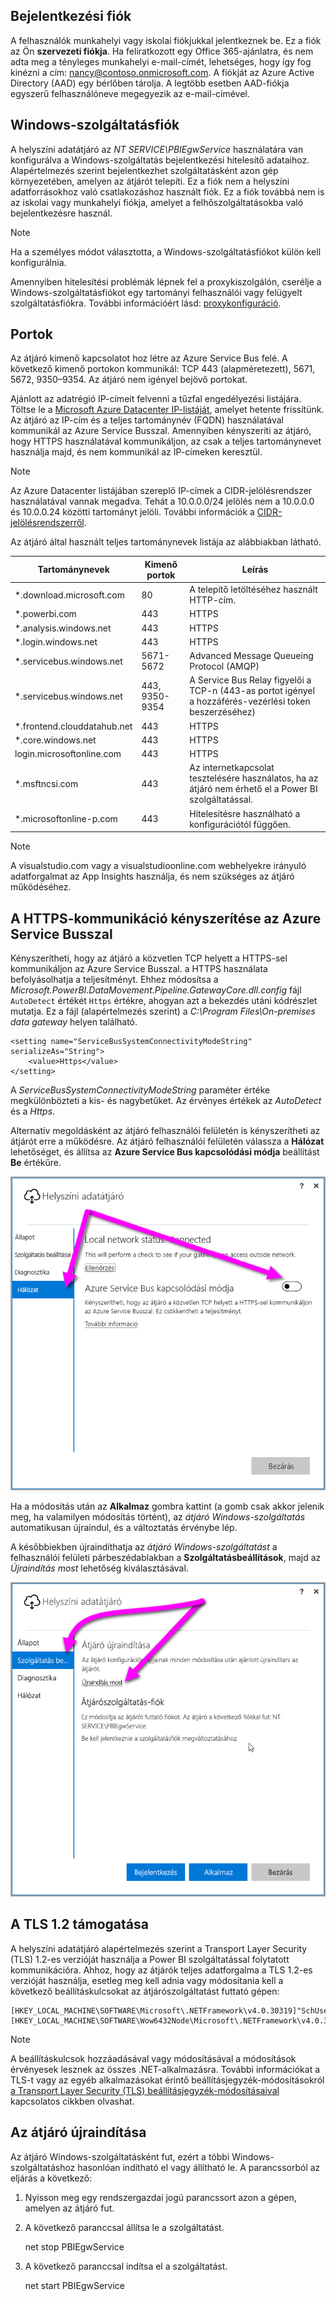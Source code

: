 ## <a name="sign-in-account"></a>Bejelentkezési fiók

A felhasználók munkahelyi vagy iskolai fiókjukkal jelentkeznek be. Ez a fiók az Ön **szervezeti fiókja**. Ha feliratkozott egy Office 365-ajánlatra, és nem adta meg a tényleges munkahelyi e-mail-címét, lehetséges, hogy így fog kinézni a cím: nancy@contoso.onmicrosoft.com. A fiókját az Azure Active Directory (AAD) egy bérlőben tárolja. A legtöbb esetben AAD-fiókja egyszerű felhasználóneve megegyezik az e-mail-címével.

## <a name="windows-service-account"></a>Windows-szolgáltatásfiók

A helyszíni adatátjáró az *NT SERVICE\PBIEgwService* használatára van konfigurálva a Windows-szolgáltatás bejelentkezési hitelesítő adataihoz. Alapértelmezés szerint bejelentkezhet szolgáltatásként azon gép környezetében, amelyen az átjárót telepíti. Ez a fiók nem a helyszíni adatforrásokhoz való csatlakozáshoz használt fiók. Ez a fiók továbbá nem is az iskolai vagy munkahelyi fiókja, amelyet a felhőszolgáltatásokba való bejelentkezésre használ.

> [!NOTE]
> Ha a személyes módot választotta, a Windows-szolgáltatásfiókot külön kell konfigurálnia.

Amennyiben hitelesítési problémák lépnek fel a proxykiszolgálón, cserélje a Windows-szolgáltatásfiókot egy tartományi felhasználói vagy felügyelt szolgáltatásfiókra. További információért lásd: [proxykonfiguráció](../service-gateway-proxy.md#changing-the-gateway-service-account-to-a-domain-user).

## <a name="ports"></a>Portok

Az átjáró kimenő kapcsolatot hoz létre az Azure Service Bus felé. A következő kimenő portokon kommunikál: TCP 443 (alapméretezett), 5671, 5672, 9350–9354.  Az átjáró nem igényel bejövő portokat.

Ajánlott az adatrégió IP-címeit felvenni a tűzfal engedélyezési listájára. Töltse le a [Microsoft Azure Datacenter IP-listáját](https://www.microsoft.com/download/details.aspx?id=41653), amelyet hetente frissítünk. Az átjáró az IP-cím és a teljes tartománynév (FQDN) használatával kommunikál az Azure Service Busszal. Amennyiben kényszeríti az átjáró, hogy HTTPS használatával kommunikáljon, az csak a teljes tartománynevet használja majd, és nem kommunikál az IP-címeken keresztül.

> [!NOTE]
> Az Azure Datacenter listájában szereplő IP-címek a CIDR-jelölésrendszer használatával vannak megadva. Tehát a 10.0.0.0/24 jelölés nem a 10.0.0.0 és 10.0.0.24 közötti tartományt jelöli. További információk a [CIDR-jelölésrendszerről](http://whatismyipaddress.com/cidr).

Az átjáró által használt teljes tartománynevek listája az alábbiakban látható.

| Tartománynevek | Kimenő portok | Leírás |
| --- | --- | --- |
| *.download.microsoft.com |80 |A telepítő letöltéséhez használt HTTP-cím. |
| *.powerbi.com |443 |HTTPS |
| *.analysis.windows.net |443 |HTTPS |
| *.login.windows.net |443 |HTTPS |
| *.servicebus.windows.net |5671-5672 |Advanced Message Queueing Protocol (AMQP) |
| *.servicebus.windows.net |443, 9350-9354 |A Service Bus Relay figyelői a TCP-n (443-as portot igényel a hozzáférés-vezérlési token beszerzéséhez) |
| *.frontend.clouddatahub.net |443 |HTTPS |
| *.core.windows.net |443 |HTTPS |
| login.microsoftonline.com |443 |HTTPS |
| *.msftncsi.com |443 |Az internetkapcsolat tesztelésére használatos, ha az átjáró nem érhető el a Power BI szolgáltatással. |
| *.microsoftonline-p.com |443 |Hitelesítésre használható a konfigurációtól függően. |

> [!NOTE]
> A visualstudio.com vagy a visualstudioonline.com webhelyekre irányuló adatforgalmat az App Insights használja, és nem szükséges az átjáró működéséhez.

## <a name="forcing-https-communication-with-azure-service-bus"></a>A HTTPS-kommunikáció kényszerítése az Azure Service Busszal

Kényszerítheti, hogy az átjáró a közvetlen TCP helyett a HTTPS-sel kommunikáljon az Azure Service Busszal. a HTTPS használata befolyásolhatja a teljesítményt. Ehhez módosítsa a *Microsoft.PowerBI.DataMovement.Pipeline.GatewayCore.dll.config* fájl `AutoDetect` értékét `Https` értékre, ahogyan azt a bekezdés utáni kódrészlet mutatja. Ez a fájl (alapértelmezés szerint) a *C:\Program Files\On-premises data gateway* helyen található.

```
<setting name="ServiceBusSystemConnectivityModeString" serializeAs="String">
    <value>Https</value>
</setting>
```

A *ServiceBusSystemConnectivityModeString* paraméter értéke megkülönbözteti a kis- és nagybetűket. Az érvényes értékek az *AutoDetect* és a *Https*.

Alternatív megoldásként az átjáró felhasználói felületén is kényszerítheti az átjárót erre a működésre. Az átjáró felhasználói felületén válassza a **Hálózat** lehetőséget, és állítsa az **Azure Service Bus kapcsolódási módja** beállítást **Be** értékűre.

![](./media/gateway-onprem-accounts-ports-more/gw-onprem_01.png)

Ha a módosítás után az **Alkalmaz** gombra kattint (a gomb csak akkor jelenik meg, ha valamilyen módosítás történt), az *átjáró Windows-szolgáltatás* automatikusan újraindul, és a változtatás érvénybe lép.

A későbbiekben újraindíthatja az *átjáró Windows-szolgáltatást* a felhasználói felületi párbeszédablakban a **Szolgáltatásbeállítások**, majd az *Újraindítás most* lehetőség kiválasztásával.

![](./media/gateway-onprem-accounts-ports-more/gw-onprem_02.png)

## <a name="support-for-tls-12"></a>A TLS 1.2 támogatása

A helyszíni adatátjáró alapértelmezés szerint a Transport Layer Security (TLS) 1.2-es verzióját használja a Power BI szolgáltatással folytatott kommunikációra. Ahhoz, hogy az átjárók teljes adatforgalma a TLS 1.2-es verzióját használja, esetleg meg kell adnia vagy módosítania kell a következő beállításkulcsokat az átjárószolgáltatást futtató gépen:

```
[HKEY_LOCAL_MACHINE\SOFTWARE\Microsoft\.NETFramework\v4.0.30319]"SchUseStrongCrypto"=dword:00000001
[HKEY_LOCAL_MACHINE\SOFTWARE\Wow6432Node\Microsoft\.NETFramework\v4.0.30319]"SchUseStrongCrypto"=dword:00000001
```

> [!NOTE]
> A beállításkulcsok hozzáadásával vagy módosításával a módosítások érvényesek lesznek az összes .NET-alkalmazásra. További információkat a TLS-t vagy az egyéb alkalmazásokat érintő beállításjegyzék-módosításokról [a Transport Layer Security (TLS) beállításjegyzék-módosításaival](https://docs.microsoft.com/windows-server/security/tls/tls-registry-settings) kapcsolatos cikkben olvashat.

## <a name="how-to-restart-the-gateway"></a>Az átjáró újraindítása

Az átjáró Windows-szolgáltatásként fut, ezért a többi Windows-szolgáltatáshoz hasonlóan indítható el vagy állítható le. A parancssorból az eljárás a következő:

1. Nyisson meg egy rendszergazdai jogú parancssort azon a gépen, amelyen az átjáró fut.
2. A következő paranccsal állítsa le a szolgáltatást.
   
   net stop PBIEgwService
3. A következő paranccsal indítsa el a szolgáltatást.
   
   net start PBIEgwService

